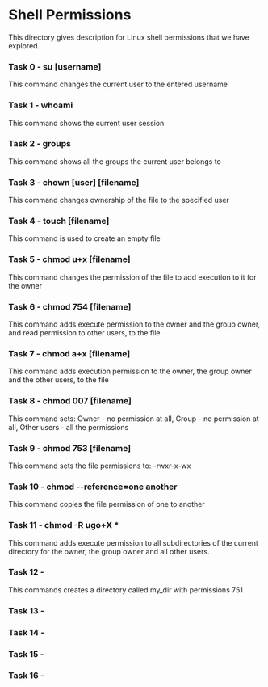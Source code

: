 # Shell Permissions  
This directory gives description for Linux shell permissions that we have explored. 

### Task 0 - su [username]  
This command changes the current user to the entered username

### Task 1 - whoami  
This command shows the current user session  

### Task 2 - groups  
This command shows all the groups the current user belongs to  

### Task 3 - chown [user] [filename]  
This command changes ownership of the file to the specified user

### Task 4 -  touch [filename]  
This command is used to create an empty file 

### Task 5 - chmod u+x [filename]  
This command changes the permission of the file to add execution to it for the owner

### Task 6 - chmod 754 [filename]
This command adds execute permission to the owner and the group owner, and read permission to other users, to the file

### Task 7 - chmod a+x [filename]
This command adds execution permission to the owner, the group owner and the other users, to the file

### Task 8 - chmod 007 [filename]  
This command sets: Owner - no permission at all, Group - no permission at all, Other users - all the permissions

### Task 9 - chmod 753 [filename]  
This command sets the file permissions to: -rwxr-x-wx

### Task 10 - chmod --reference=one another
This command copies the file permission of one to another

### Task 11 - chmod -R ugo+X *
This command adds execute permission to all subdirectories of the current directory for the owner, the group owner and all other users.

### Task 12 - 
This commands creates a directory called my_dir with permissions 751

### Task 13 - 

### Task 14 - 

### Task 15 - 

### Task 16 - 
